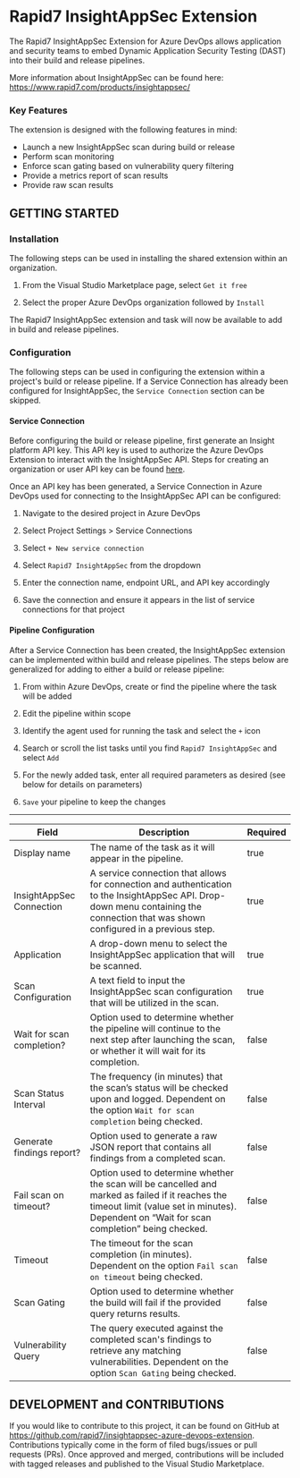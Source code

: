 # Rapid7 InsightAppSec Extension

The Rapid7 InsightAppSec Extension for Azure DevOps allows application and security teams to embed Dynamic Application
 Security Testing (DAST) into their build and release pipelines.

More information about InsightAppSec can be found here: https://www.rapid7.com/products/insightappsec/

### Key Features

The extension is designed with the following features in mind:

- Launch a new InsightAppSec scan during build or release
- Perform scan monitoring
- Enforce scan gating based on vulnerability query filtering
- Provide a metrics report of scan results
- Provide raw scan results


## GETTING STARTED


### Installation

The following steps can be used in installing the shared extension within an organization.

1. From the Visual Studio Marketplace page, select `Get it free`

2. Select the proper Azure DevOps organization followed by `Install`

The Rapid7 InsightAppSec extension and task will now be available to add in build and release pipelines.


###  Configuration

The following steps can be used in configuring the extension within a project's build or release pipeline. If a Service
Connection has already been configured for InsightAppSec, the `Service Connection` section can be skipped.

#### Service Connection

Before configuring the build or release pipeline, first generate an Insight platform API key.  This API key is used to
authorize the Azure DevOps Extension to interact with the InsightAppSec API.  Steps for creating an organization or user
API key can be found [here](https://insight.help.rapid7.com/docs/managing-platform-api-keys#section-generating-an-organization-key).

Once an API key has been generated, a Service Connection in Azure DevOps used for connecting to the InsightAppSec API
 can be configured:

1. Navigate to the desired project in Azure DevOps

2. Select Project Settings > Service Connections

3. Select `+ New service connection`

4. Select `Rapid7 InsightAppSec` from the dropdown

5. Enter the connection name, endpoint URL, and API key accordingly

6. Save the connection and ensure it appears in the list of service connections for that project

#### Pipeline Configuration

After a Service Connection has been created, the InsightAppSec extension can be implemented within build and release
pipelines.  The steps below are generalized for adding to either a build or release pipeline:

1.  From within Azure DevOps, create or find the pipeline where the task will be added

2.  Edit the pipeline within scope

3.  Identify the agent used for running the task and select the `+` icon

4.  Search or scroll the list tasks until you find `Rapid7 InsightAppSec` and select `Add`

5.  For the newly added task, enter all required parameters as desired (see below for details on parameters)

6. `Save` your pipeline to keep the changes

------------------

| Field    | Description                 | Required|
|----------|------------------------------|---------|
| Display name | The name of the task as it will appear in the pipeline. | true
| InsightAppSec Connection | A service connection that allows for connection and authentication to the InsightAppSec API. Drop-down menu containing the connection that was shown configured in a previous step. | true
| Application | A drop-down menu to select the InsightAppSec application that will be scanned. | true
| Scan Configuration | A text field to input the InsightAppSec scan configuration that will be utilized in the scan. | true
| Wait for scan completion? | Option used to determine whether the pipeline will continue to the next step after launching the scan, or whether it will wait for its completion. | false
| Scan Status Interval | The frequency (in minutes) that the scan’s status will be checked upon and logged. Dependent on the option `Wait for scan completion` being checked. | false
| Generate findings report? | Option used to generate a raw JSON report that contains all findings from a completed scan. | false
| Fail scan on timeout? | Option used to determine whether the scan will be cancelled and marked as failed if it reaches the timeout limit (value set in minutes). Dependent on “Wait for scan completion” being checked. | false
| Timeout | The timeout for the scan completion (in minutes). Dependent on the option `Fail scan on timeout` being checked. | false
| Scan Gating| Option used to determine whether the build will fail if the provided query returns results. | false
| Vulnerability Query | The query executed against the completed scan's findings to retrieve any matching vulnerabilities. Dependent on the option `Scan Gating` being checked. | false


## DEVELOPMENT and CONTRIBUTIONS

If you would like to contribute to this project, it can be found on GitHub at https://github.com/rapid7/insightappsec-azure-devops-extension.
Contributions typically come in the form of filed bugs/issues or pull requests (PRs). Once approved and merged,
contributions will be included with tagged releases and published to the Visual Studio Marketplace.
